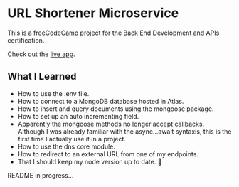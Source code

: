 # URL Shortener Microservice

This is a [freeCodeCamp project](https://www.freecodecamp.org/learn/back-end-development-and-apis/back-end-development-and-apis-projects/url-shortener-microservice) for the Back End Development and APIs certification.

Check out the [live app](https://url-shortener.spenalozacortes.repl.co/).

## What I Learned
- How to use the .env file.
- How to connect to a MongoDB database hosted in Atlas.
- How to insert and query documents using the mongoose package.
- How to set up an auto incrementing field.
- Apparently the mongoose methods no longer accept callbacks. Although I was already familiar with the async...await syntaxis, this is the first time I actually use it in a project.
- How to use the dns core module.
- How to redirect to an external URL from one of my endpoints.
- That I should keep my node version up to date. :grimacing: 

README in progress...